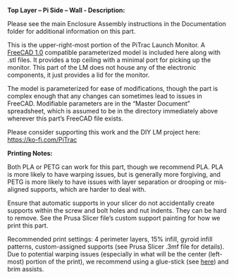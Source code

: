 **Top Layer – Pi Side – Wall - Description:**

Please see the main Enclosure Assembly instructions in the Documentation folder for additional information on this part.

This is the upper-right-most portion of the PiTrac Launch Monitor. A [FreeCAD 1.0](https://www.freecad.org/downloads.php) compatible parameterized model is included here along with .stl files. It provides a top ceiling with a minimal port for picking up the monitor. This part of the LM does not house any of the electronic components, it just provides a lid for the monitor.

The model is parameterized for ease of modifications, though the part is complex enough that any changes can sometimes lead to issues in FreeCAD. Modifiable parameters are in the “Master Document” spreadsheet, which is assumed to be in the directory immediately above wherever this part’s FreeCAD file exists.

Please consider supporting this work and the DIY LM project here: <https://ko-fi.com/PiTrac>

**Printing Notes:**

Both PLA or PETG can work for this part, though we recommend PLA. PLA is more likely to have warping issues, but is generally more forgiving, and PETG is more likely to have issues with layer separation or drooping or mis-aligned supports, which are harder to deal with.

Ensure that automatic supports in your slicer do not accidentally create supports within the screw and bolt holes and nut indents. They can be hard to remove. See the Prusa Slicer file’s custom support painting for how we print this part.

Recommended print settings: 4 perimeter layers, 15% infill, gyroid infill patterns, custom-assigned supports (see Prusa Slicer .3mf file for details). Due to potential warping issues (especially in what will be the center (left-most) portion of the print), we recommend using a glue-stick (see [here](https://www.youtube.com/watch?v=vRcz8tuGcJU&pp=ygUJI2xlbXN0aWNr)) and brim assists.